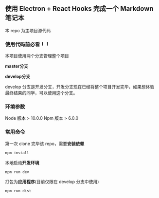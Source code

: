## 使用 Electron + React Hooks  完成一个 Markdown 笔记本

本 repo 为主项目源代码

### 使用代码前必看！！

本项目使用两个分支管理整个项目

**master分支**




**develop分支**

develop 分支是开发分支，开发分支现在已经将整个项目开发完毕，如果想体验最终结果的同学，可以使用这个分支。

### 环境参数

Node 版本  > 10.0.0
Npm 版本 > 6.0.0

### 常用命令

第一次 clone 完毕该 repo，需要**安装依赖**

```bash
npm install
```

本地启动**开发环境**

```bash
npm run dev
```

打包为**应用程序**(目前仅限在 develop 分支中使用)

```bash
npm run dist
```